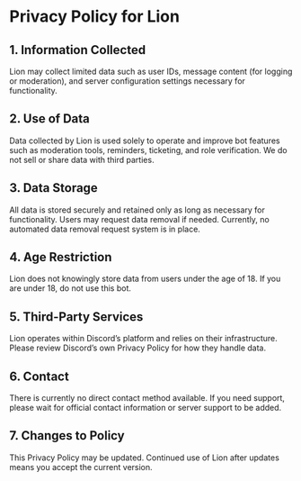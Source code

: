 # Privacy Policy for Lion

## 1. Information Collected
Lion may collect limited data such as user IDs, message content (for logging or moderation), and server configuration settings necessary for functionality.

## 2. Use of Data
Data collected by Lion is used solely to operate and improve bot features such as moderation tools, reminders, ticketing, and role verification. We do not sell or share data with third parties.

## 3. Data Storage
All data is stored securely and retained only as long as necessary for functionality. Users may request data removal if needed. Currently, no automated data removal request system is in place.

## 4. Age Restriction
Lion does not knowingly store data from users under the age of 18. If you are under 18, do not use this bot.

## 5. Third-Party Services
Lion operates within Discord’s platform and relies on their infrastructure. Please review Discord’s own Privacy Policy for how they handle data.

## 6. Contact
There is currently no direct contact method available. If you need support, please wait for official contact information or server support to be added.

## 7. Changes to Policy
This Privacy Policy may be updated. Continued use of Lion after updates means you accept the current version.
